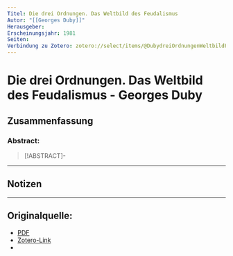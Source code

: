 ```yaml
---
Titel: Die drei Ordnungen. Das Weltbild des Feudalismus
Autor: "[[Georges Duby]]"
Herausgeber:  
Erscheinungsjahr: 1981
Seiten: 
Verbindung zu Zotero: zotero://select/items/@DubydreiOrdnungenWeltbildFeudalismus
---
```

# Die drei Ordnungen. Das Weltbild des Feudalismus - Georges Duby

## Zusammenfassung
### Abstract:
> [!ABSTRACT]-
> 

---
## Notizen


---

## Originalquelle:
- [PDF](DubydreiOrdnungenWeltbildFeudalismus.pdf)
- [Zotero-Link](zotero://select/items/@DubydreiOrdnungenWeltbildFeudalismus)
- 
